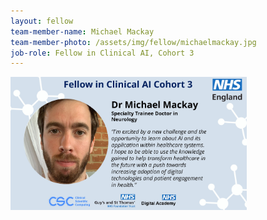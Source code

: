 ```yaml
---
layout: fellow
team-member-name: Michael Mackay
team-member-photo: /assets/img/fellow/michaelmackay.jpg
job-role: Fellow in Clinical AI, Cohort 3
---
```

<img src="assets/img/fellow/card/MMquote.jpg" alt="Alt text" style="width:75%;">
